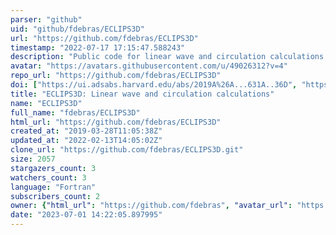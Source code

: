 ```yaml
---
parser: "github"
uid: "github/fdebras/ECLIPS3D"
url: "https://github.com/fdebras/ECLIPS3D"
timestamp: "2022-07-17 17:15:47.588243"
description: "Public code for linear wave and circulation calculations, developed originally for planetary atmospheres."
avatar: "https://avatars.githubusercontent.com/u/49026312?v=4"
repo_url: "https://github.com/fdebras/ECLIPS3D"
doi: ["https://ui.adsabs.harvard.edu/abs/2019A%26A...631A..36D", "https://ui.adsabs.harvard.edu/abs/2019ascl.soft10008D/abstract"]
title: "ECLIPS3D: Linear wave and circulation calculations"
name: "ECLIPS3D"
full_name: "fdebras/ECLIPS3D"
html_url: "https://github.com/fdebras/ECLIPS3D"
created_at: "2019-03-28T11:05:38Z"
updated_at: "2022-02-13T14:05:02Z"
clone_url: "https://github.com/fdebras/ECLIPS3D.git"
size: 2057
stargazers_count: 3
watchers_count: 3
language: "Fortran"
subscribers_count: 2
owner: {"html_url": "https://github.com/fdebras", "avatar_url": "https://avatars.githubusercontent.com/u/49026312?v=4", "login": "fdebras", "type": "User"}
date: "2023-07-01 14:22:05.897995"
---
```

